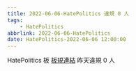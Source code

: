 ```yaml
---
title: 2022-06-06-HatePolitics 違規 0 人
tags:
    - HatePolitics
abbrlink: 2022-06-06-HatePolitics
date: HatePolitics-2022-06-06 12:00:00
---
```

HatePolitics 板 [板規連結](https://www.ptt.cc/bbs/HatePolitics/M.1617115262.A.D60.html)
昨天違規 0 人
